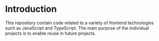 # Introduction
This repository contain code related to a variety of frontend technologies such as JavaScript and TypeScript. The main purpose of the individual projects is to enable reuse in future projects.
